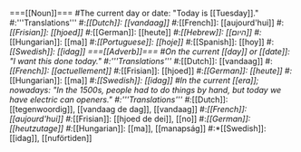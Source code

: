 ===[[Noun]]===
#The current day or date: "Today is [[Tuesday]]."
#:'''Translations'''
#:*[[Dutch]]: [[vandaag]]
#:*[[French]]: [[aujourd'hui]]
#:*[[Frisian]]: [[hjoed]]
#:*[[German]]: [[heute]]
#:*[[Hebrew]]: [[היום]]
#:*[[Hungarian]]: [[ma]]
#:*[[Portuguese]]: [[hoje]]
#:*[[Spanish]]: [[hoy]]
#:*[[Swedish]]: [[idag]]
===[[Adverb]]===
#On the current [[day]] or [[date]]: "I want this done today."
#:'''Translations'''
#:*[[Dutch]]: [[vandaag]]
#:*[[French]]: [[actuellement]]
#:*[[Frisian]]: [[hjoed]]
#:*[[German]]: [[heute]]
#:*[[Hungarian]]: [[ma]]
#:*[[Swedish]]: [[idag]]
#In the current [[era]]; nowadays: "In the 1500s, people had to do things by hand, but today we have electric can openers."
#:'''Translations'''
#:*[[Dutch]]: [[tegenwoordig]], [[vandaag de dag]], [[vandaag]]
#:*[[French]]: [[aujourd'hui]]
#:*[[Frisian]]: [[hjoed de dei]], [[no]]
#:*[[German]]: [[heutzutage]]
#:*[[Hungarian]]: [[ma]], [[manapság]]
#:*[[Swedish]]: [[idag]], [[nuförtiden]]
